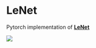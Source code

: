 # LeNet
Pytorch implementation of [**LeNet**](http://yann.lecun.com/exdb/publis/pdf/lecun-01a.pdf)

<img src="https://lh3.googleusercontent.com/proxy/yBid23Y5mypes3WJu8lUp7IRmUF0B3duTx7OfVlZFAHKoTSWqWPe0Q6vl3AosYAwKouCgf9J2yRXKthusvbuQQuujPGv-oiRljh25rw2IZ_ejAOXCEdQpt9TXOlIc9PnO_vwjCV8-etb3Ez3NTKJzborGc_xFHYxOKrIWzUPb0HgpPFve58ZSuEp6nYvdcW31ftWZF5Bv2k5hryqUPnajlctpEvl2FINP-UmFxosiVuj04K-IZnr1hwfsYBx4WRPprEIirjYVCUlBiWw_Ls">
